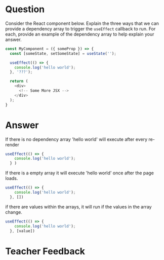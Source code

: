 # Question

Consider the React component below. Explain the three ways that we can provide a dependency array to trigger the `useEffect` callback to run. For each, provide an example of the dependency array to help explain your answer.

```js
const MyComponent = ({ someProp }) => {
  const [someState, setSomeState] = useState('');

  useEffect(() => {
    console.log('hello world');
  }, '???');

  return (
    <div>
      <!-- Some More JSX -->
    </div>
  );
}
```

# Answer
If there is no dependency array 'hello world' will execute after every re-render 
```js
useEffect(() => {
    console.log('hello world');
  } )
```
If there is a empty array it will execute 'hello world' once after the page loads.
```js
useEffect(() => {
    console.log('hello world');
  }, [])
```
if there are values within the arrays, it will run if the values in the array change.
```js
useEffect(() => {
    console.log('hello world');
  }, [value])
```
# Teacher Feedback